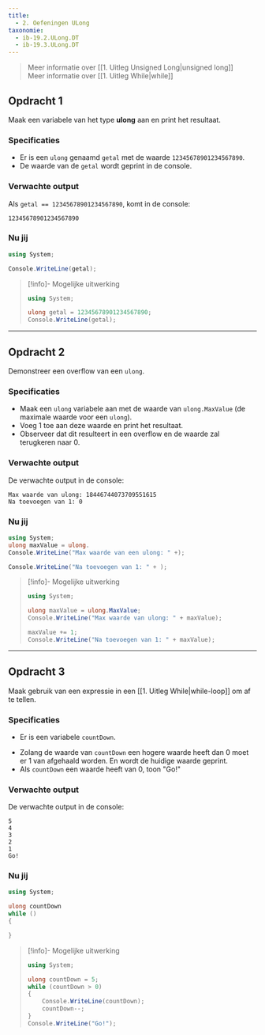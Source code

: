 ```yaml
---
title:
  - 2. Oefeningen ULong
taxonomie:
  - ib-19.2.ULong.DT
  - ib-19.3.ULong.DT
---
```


> Meer informatie over [[1. Uitleg Unsigned Long|unsigned long]] \
> Meer informatie over [[1. Uitleg While|while]]

## Opdracht 1
Maak een variabele van het type **ulong** aan en print het resultaat.

### Specificaties
- Er is een `ulong` genaamd `getal` met de waarde `12345678901234567890`.
- De waarde van de `getal` wordt geprint in de console.

### Verwachte output
Als `getal == 12345678901234567890`, komt in de console:
```
12345678901234567890
```

### Nu jij
```csharp
using System;

Console.WriteLine(getal);
```

> [!info]- Mogelijke uitwerking
> ``` csharp
> using System;
> 
> ulong getal = 12345678901234567890;
> Console.WriteLine(getal);
> ```

---

## Opdracht 2
Demonstreer een overflow van een `ulong`.

### Specificaties
- Maak een `ulong` variabele aan met de waarde van `ulong.MaxValue` (de maximale waarde voor een `ulong`).
- Voeg 1 toe aan deze waarde en print het resultaat.
- Observeer dat dit resulteert in een overflow en de waarde zal terugkeren naar 0.

### Verwachte output
De verwachte output in de console:
```
Max waarde van ulong: 18446744073709551615
Na toevoegen van 1: 0
```

### Nu jij
```csharp
using System;
ulong maxValue = ulong.
Console.WriteLine("Max waarde van een ulong: " +);

Console.WriteLine("Na toevoegen van 1: " + );
```

> [!info]- Mogelijke uitwerking
> ``` csharp
> using System;
> 
> ulong maxValue = ulong.MaxValue;
> Console.WriteLine("Max waarde van ulong: " + maxValue);
> 
> maxValue += 1;
> Console.WriteLine("Na toevoegen van 1: " + maxValue);
> ```

---

## Opdracht 3
Maak gebruik van een expressie in een [[1. Uitleg While|while-loop]] om af te tellen.

### Specificaties
* Er is een variabele `countDown`.
- Zolang de waarde van `countDown` een hogere waarde heeft dan 0 moet er 1 van afgehaald worden. En wordt de huidige waarde geprint.
- Als `countDown` een waarde heeft van 0, toon "Go!"

### Verwachte output
De verwachte output in de console:
```
5
4
3
2
1
Go!
```

### Nu jij
```csharp
using System;

ulong countDown
while ()
{

}
```

> [!info]- Mogelijke uitwerking
> ``` csharp
> using System;
>
> ulong countDown = 5;
> while (countDown > 0)
> {
>     Console.WriteLine(countDown);
>     countDown--;
> }
> Console.WriteLine("Go!");
> ```
